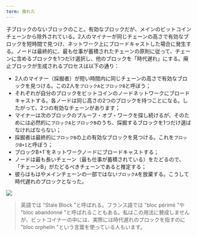 ```yaml
---
term: 廃れた
---
```

子ブロックのないブロックのこと。有効なブロックだが、メインのビットコインチェーンから除外されている。2人のマイナーが同じチェーンの高さで有効なブロックを短時間で見つけ、ネットワーク上にブロードキャストした場合に発生する。ノードは最終的に、最も仕事が蓄積されたチェーンの原則に従って、チェーンに含めるブロックを1つだけ選択し、他のブロックを「時代遅れ」にする。廃止ブロックが生成されるプロセスは以下の通り：


- 2人のマイナー（採掘者）が短い時間内に同じチェーンの高さで有効なブロックを見つける。この2人を`ブロックA`と`ブロックB`と呼ぼう；
- それぞれが自分のブロックをビットコインのノードネットワークにブロードキャストする。各ノードは同じ高さの2つのブロックを持つことになる。したがって、2つの有効なチェーンがあります；
- マイナーは次のブロックのプルーフ・オブ・ワークを探し続けるが、そのためには必然的に`ブロックA`と`ブロックB`のうち、採掘するブロックを1つだけ選ばなければならない；
- 採掘者は最終的に`ブロックB`の上の有効なブロックを見つける。これを`ブロックB+1`と呼ぼう；
- ブロックB+1`をネットワークノードにブロードキャストする；
- ノードは最も長いチェーン（最も仕事が蓄積されている）をたどるので、「チェーンB」がたどるべきチェーンであると推定する；
- 彼らはもはやメインチェーンの一部ではない`ブロックA`を放棄する。こうして時代遅れのブロックとなった。

![](../../dictionnaire/assets/9.webp)

> 英語では "Stale Block "と呼ばれる。フランス語では "bloc périmé "や "bloc abandonné "と呼ばれることもある。私はこの用法に賛成しませんが、ビットコイナーの中には、実際には時代遅れのブロックを指すのに "bloc orphelin "という言葉を使っている人もいます。